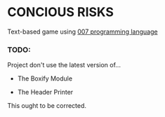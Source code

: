 # CONCIOUS RISKS

Text-based game using [007 programming language](https://github.com/masak/007)

### TODO:

Project don't use the latest version of...

* The Boxify Module

* The Header Printer

This ought to be corrected.
